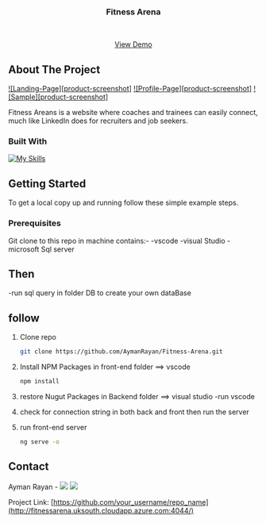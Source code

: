 <h3 align="center">Fitness Arena</h3>
<br />
<p align="center">
<a href="http://fitnessarena.uksouth.cloudapp.azure.com:4044/clients">View Demo</a>
</P>
    

<!-- ABOUT THE PROJECT -->
## About The Project

[![Landing-Page][product-screenshot]](./images/1.PNG)
[![Profile-Page][product-screenshot]](./images/12.PNG)
[![Sample][product-screenshot]](./images/14.PNG)

Fitness Areans is a website where coaches and trainees can easily connect, much like LinkedIn does for recruiters and job seekers.  

### Built With

[![My Skills](https://skills.thijs.gg/icons?i=cs,dotnet,mysql,figma,html,css,bootstrap,angular,js,ts,git,azure,visualstudio,vscode&theme=light&perline=7)](https://skills.thijs.gg)

<!-- GETTING STARTED -->
## Getting Started

To get a local copy up and running follow these simple example steps.

### Prerequisites

Git clone to this repo in machine contains:-
-vscode
-visual Studio
-microsoft Sql server
## Then
-run sql query in folder DB to create your own dataBase
## follow
1. Clone repo
   ```sh
   git clone https://github.com/AymanRayan/Fitness-Arena.git
   ```

2. Install NPM Packages in front-end folder ==> vscode
    ```sh
   npm install
   ```
3. restore Nugut Packages in Backend folder ==> visual studio
-run vscode 
4. check for connection string in both back and front then run the server
5. run front-end server
   ```sh
   ng serve -o
   ```

<!-- CONTACT -->
## Contact

Ayman Rayan - [![](https://img.shields.io/badge/LinkedIn-0077B5?style=for-the-badge&logo=linkedin&logoColor=white)](https://www.linkedin.com/in/aymanrayan/)
[![](https://img.shields.io/badge/Mail-D14836?style=for-the-badge&logo=gmail&logoColor=white)](mailto:aymanrayan2941@gmail.com)

Project Link: [https://github.com/your_username/repo_name](http://fitnessarena.uksouth.cloudapp.azure.com:4044/)


